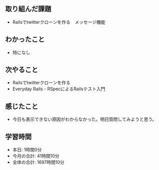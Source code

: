 ## 取り組んだ課題
- Railsでtwitterクローンを作る　メッセージ機能
## わかったこと
- 特になし
## 次やること
- Railsでtwitterクローンを作る
- Everyday Rails - RSpecによるRailsテスト入門
## 感じたこと
- 今日も表示できない原因がわからなかった。明日質問してみようと思う。
## 学習時間
- 本日: 1時間0分
- 今月の合計: 41時間10分
- 全体の合計: 1697時間10分

